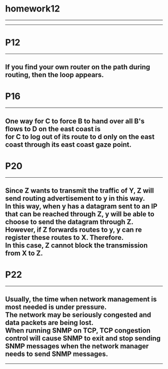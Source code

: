#  homework12
---
---
#  P12
---
If you find your own router on the path during routing, then the loop appears.  
---
#  P16
---
One way for C to force B to hand over all B's flows to D on the east coast is  
for C to log out of its route to d only on the east coast through its east coast gaze point.  
---
#  P20
---
Since Z wants to transmit the traffic of Y, Z will send routing advertisement to y in this way.  
In this way, when y has a datagram sent to an IP that can be reached through Z, y will be able to choose to send the datagram through Z.  
However, if Z forwards routes to y, y can re register these routes to X. Therefore.  
In this case, Z cannot block the transmission from X to Z.  
---
#  P22
---
Usually, the time when network management is most needed is under pressure.  
The network may be seriously congested and data packets are being lost.  
When running SNMP on TCP, TCP congestion control will cause SNMP to exit and stop sending SNMP messages when the network manager needs to send SNMP messages.  
---
---
